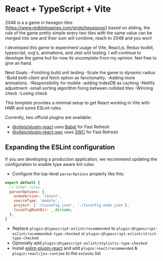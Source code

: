 # React + TypeScript + Vite


2048 is a a game in hexagon tiles (https://www.redblobgames.com/grids/hexagons/) based on sliding, 
the rule of the game pretty simple every two tiles with the same value can be merged into one and their sum will combine,
reach to 2048 and you won!

I developed this game to experiment usage of Vite, React.js, Redux toolkit, typescript, svg's, animations, and Jest unit testing.
I will continue to develope the game but for now its uncomplete from my opinion.
feel free to give an hand.

Next Goals: 
-Finishing build unit testing
-Scale the game to dynamic radius
-Build both client and fetch option as fanctionality.
-Adding more animations.
-Responsibility for mobile
-adding IndexDB as caching
-Netlify adjustment
-small sorting algorithm fixing between collided tiles
-Winning check
-Losing check

This template provides a minimal setup to get React working in Vite with HMR and some ESLint rules.

Currently, two official plugins are available:

- [@vitejs/plugin-react](https://github.com/vitejs/vite-plugin-react/blob/main/packages/plugin-react/README.md) uses [Babel](https://babeljs.io/) for Fast Refresh
- [@vitejs/plugin-react-swc](https://github.com/vitejs/vite-plugin-react-swc) uses [SWC](https://swc.rs/) for Fast Refresh

## Expanding the ESLint configuration

If you are developing a production application, we recommend updating the configuration to enable type aware lint rules:

- Configure the top-level `parserOptions` property like this:

```js
export default {
  // other rules...
  parserOptions: {
    ecmaVersion: 'latest',
    sourceType: 'module',
    project: ['./tsconfig.json', './tsconfig.node.json'],
    tsconfigRootDir: __dirname,
  },
}
```

- Replace `plugin:@typescript-eslint/recommended` to `plugin:@typescript-eslint/recommended-type-checked` or `plugin:@typescript-eslint/strict-type-checked`
- Optionally add `plugin:@typescript-eslint/stylistic-type-checked`
- Install [eslint-plugin-react](https://github.com/jsx-eslint/eslint-plugin-react) and add `plugin:react/recommended` & `plugin:react/jsx-runtime` to the `extends` list
